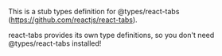 This is a stub types definition for @types/react-tabs (https://github.com/reactjs/react-tabs).

react-tabs provides its own type definitions, so you don't need @types/react-tabs installed!